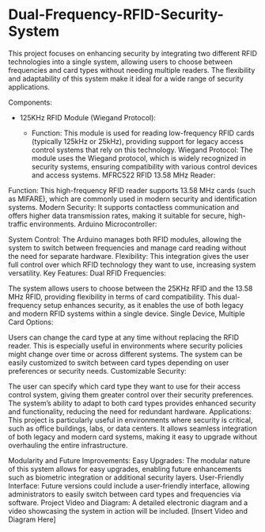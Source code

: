 # Dual-Frequency-RFID-Security-System

This project focuses on enhancing security by integrating two different RFID technologies into a single system, allowing users to choose between frequencies and card types without needing multiple readers. The flexibility and adaptability of this system make it ideal for a wide range of security applications.

Components:
- 125KHz RFID Module (Wiegand Protocol):
  
  - Function: This module is used for reading low-frequency RFID cards (typically 125kHz or 25kHz), providing support for legacy access control systems that rely on this technology.
Wiegand Protocol: The module uses the Wiegand protocol, which is widely recognized in security systems, ensuring compatibility with various control devices and access systems.
MFRC522 RFID 13.58 MHz Reader:

Function: This high-frequency RFID reader supports 13.58 MHz cards (such as MIFARE), which are commonly used in modern security and identification systems.
Modern Security: It supports contactless communication and offers higher data transmission rates, making it suitable for secure, high-traffic environments.
Arduino Microcontroller:

System Control: The Arduino manages both RFID modules, allowing the system to switch between frequencies and manage card reading without the need for separate hardware.
Flexibility: This integration gives the user full control over which RFID technology they want to use, increasing system versatility.
Key Features:
Dual RFID Frequencies:

The system allows users to choose between the 25KHz RFID and the 13.58 MHz RFID, providing flexibility in terms of card compatibility.
This dual-frequency setup enhances security, as it enables the use of both legacy and modern RFID systems within a single device.
Single Device, Multiple Card Options:

Users can change the card type at any time without replacing the RFID reader. This is especially useful in environments where security policies might change over time or across different systems.
The system can be easily customized to switch between card types depending on user preferences or security needs.
Customizable Security:

The user can specify which card type they want to use for their access control system, giving them greater control over their security preferences.
The system’s ability to adapt to both card types provides enhanced security and functionality, reducing the need for redundant hardware.
Applications:
This project is particularly useful in environments where security is critical, such as office buildings, labs, or data centers. It allows seamless integration of both legacy and modern card systems, making it easy to upgrade without overhauling the entire infrastructure.

Modularity and Future Improvements:
Easy Upgrades: The modular nature of this system allows for easy upgrades, enabling future enhancements such as biometric integration or additional security layers.
User-Friendly Interface: Future versions could include a user-friendly interface, allowing administrators to easily switch between card types and frequencies via software.
Project Video and Diagram:
A detailed electronic diagram and a video showcasing the system in action will be included. [Insert Video and Diagram Here]
